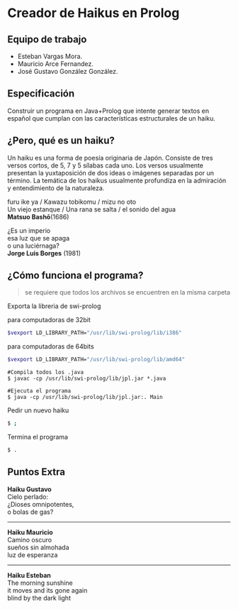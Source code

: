 Creador de Haikus en Prolog
===========================
Equipo de trabajo
-----------------
- Esteban Vargas Mora.
- Mauricio Arce Fernandez.
- José Gustavo González González.

Especificación
--------------
Construir un programa en Java+Prolog que intente generar textos en español que cumplan con las características estructurales de un haiku.

¿Pero, qué es un haiku?
-----------------------
Un haiku es una forma de poesía originaria de Japón. Consiste de tres versos cortos, de 5, 7 y 5 sílabas cada uno. Los versos usualmente presentan la yuxtaposición de dos ideas o imágenes separadas por un término. La temática de los haikus 
usualmente profundiza en la admiración y entendimiento de la naturaleza.

furu ike ya / Kawazu tobikomu / mizu no oto </br>
Un viejo estanque / Una rana se salta / el sonido del agua </br>
**Matsuo Bashō**(1686)

¿Es un imperio </br>
esa luz que se apaga </br>
o una luciérnaga? </br>
**Jorge Luis Borges** (1981)

¿Cómo funciona el programa?
---------------------------

> se requiere que todos los archivos se encuentren en la misma carpeta

Exporta la libreria de swi-prolog

para computadoras de 32bit
```bash
$vexport LD_LIBRARY_PATH="/usr/lib/swi-prolog/lib/i386"
```
para computadoras de 64bits
```bash
$vexport LD_LIBRARY_PATH="/usr/lib/swi-prolog/lib/amd64"
```

```
#Compila todos los .java
$ javac -cp /usr/lib/swi-prolog/lib/jpl.jar *.java

#Ejecuta el programa
$ java -cp /usr/lib/swi-prolog/lib/jpl.jar:. Main
```

Pedir un nuevo haiku

```bash
$ ;
```

Termina el programa

```bash
$ .
```

Puntos Extra
------------

**Haiku Gustavo** </br>
Cielo perlado: </br>
¿Dioses omnipotentes, </br>
o bolas de gas? </br>

------------

**Haiku Mauricio** </br>
Camino oscuro </br>
sueños sin almohada </br>
luz de esperanza </br>

------------

**Haiku Esteban** </br>
The morning sunshine </br>
it moves and its gone again </br>
blind by the dark light </br>
